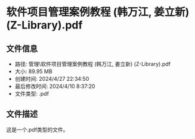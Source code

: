 ﻿# 软件项目管理案例教程 (韩万江, 姜立新) (Z-Library).pdf

## 文件信息
- 路径: 管理\软件项目管理案例教程 (韩万江, 姜立新) (Z-Library).pdf
- 大小: 89.95 MB
- 创建时间: 2024/4/27 22:34:50
- 最后修改时间: 2024/4/10 8:37:20
- 文件类型: .pdf

## 文件描述
这是一个.pdf类型的文件。

